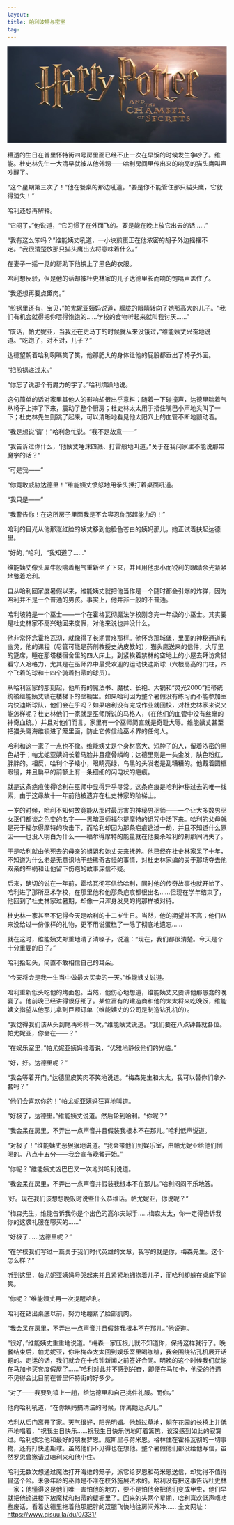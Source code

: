 ```yaml
---
layout: 
title: 哈利波特与密室
tag: 
---
```


![image](https://github.com/darling9801/darling9801.github.io/raw/master/6.jpg)

糟透的生日在普里怀特街四号房里面已经不止一次在早饭的时候发生争吵了。维能。杜史林先生一大清早就被从他外甥——哈利房间里传出来的响亮的猫头鹰叫声吵醒了。 

“这个星期第三次了！”他在餐桌的那边吼道。“要是你不能管住那只猫头鹰，它就得消失！” 

哈利还想再解释。 

“它闷了，”他说道，“它习惯了在外面飞的。要是能在晚上放它出去的话……” 

“我有这么笨吗？”维能姨丈吼道，一小块煎蛋正在他浓密的胡子外边摇摆不定。“我很清楚放那只猫头鹰出去将意味着什么。” 

在妻子一摇一晃的帮助下他换上了黑色的衣服。 

哈利想反驳，但是他的话却被杜史林家的儿子达德里长而响的饱嗝声盖住了。 

“我还想再要点黛肉。” 

“煎锅里还有，宝贝，”帕尤妮亚姨妈说道，朦胧的眼睛转向了她那高大的儿子。“我们有机会就得把你喂得饱饱的……学校的食物听起来就叫我讨厌……” 

“废话，帕尤妮亚，当我还在史马丁的时候就从来没饿过，”维能姨丈兴奋地说道。“吃饱了，对不对，儿子？” 

达德望朝着哈利咧嘴笑了笑，他那肥大的身体让他的屁股都垂出了椅子外面。 

“把煎锅递过来。” 

“你忘了说那个有魔力的字了。”哈利烦躁地说。 

这句简单的话对家里其他人的影响却很出乎意料：随着一下碰撞声，达德里喘着气从椅子上摔了下来，震动了整个厨房；杜史林太太用手捂住嘴巴小声地尖叫了一下；杜史林先生则跳了起来，可以清晰地看见他太阳穴上的血管不断地颤动着。 

“我是想说‘请’！”哈利急忙说。“我不是故意——” 

“我告诉过你什么，‘他姨丈唾沫四溅、打雷般地叫道，”关于在我问家里不能说那带魔字的话？“ 

“可是我——” 

“你竟敢威胁达德里！”维能姨丈愤怒地用拳头捶打着桌面吼道。 

“我只是——” 

“我警告你！在这所房子里面我是不会容忍你那超能力的！” 

哈利的目光从他那涨红脸的姨丈移到他脸色苍白的姨妈那儿，她正试着扶起达德里。 

“好的，”哈利，“我知道了……” 

维能姨丈像头犀牛般喘着粗气重新坐了下来，并且用他那小而锐利的眼睛余光紧紧地瞥着哈利。 

自从哈利回家度暑假以来，维能姨丈就把他当作是一个随时都会引爆的炸弹，因为哈利并不是一个普通的男孩。事实上，他并非一般的不普通。 

哈利坡特是一个巫士——一个在霍格瓦彻魔法学校刚念完一年级的小巫士。其实要是杜史林家不高兴地回来度假，对他来说也并没什么。 

他非常怀念霍格瓦沏，就像得了长期胃疼那样。他怀念那城堡，里面的神秘通道和幽灵，他的课程（尽管可能是药剂教授史纳皮教的），猫头鹰送来的信件，大厅里的筵席，睡在那塔楼宿舍里的四人床上，到紧挨着禁林的空地上的小屋去拜访禽猎看守人哈格力，尤其是在巫师界中最受欢迎的运动快迪斯球（六根高高的门柱，四个飞着的球和十四个骑着扫帚的球员）。 

从哈利回家的那刻起，他所有的魔法书、魔杖、长袍、大锅和“灵光2000”扫帚统统被继能姨丈锁在楼梯下的壁橱里。如果哈利因为整个暑假没有练习而不能参加室内快迪斯球队，他们会在乎吗？如果哈利没有完成作业就回校，对杜史林家来说又能怎样呢？杜史林他们一家就是巫师所说的马格人，（在他们的血管中没有丝毫的神奇血统。）并且对他们而言，家里有一个巫师简直就是奇耻大辱。维能姨丈甚至把猫头鹰海维锁进了笼里面，防止它传信给巫术界的任何人。 

哈利和这一家子一点也不像。维能姨丈是个身材高大、短脖子的人，留着浓密的黑色胡于；帕尤妮亚姨妈长着马脸并且瘦骨嶙峋；达德里则是一头金发，肤色粉红，胖胖的。相反，哈利个子矮小，眼睛亮绿，乌黑的头发老是乱糟糟的。他戴着圆框眼镜，并且扁平的前额上有一条细细的闪电状的疤痕。 

就是这条疤痕使得哈利在巫师中显得异乎寻常。这条疤痕是哈利神秘过去的唯一线索，由于这缘故十一年前他被遗弃在杜史林家的阶梯上。 

一岁的时候，哈利不知何故竟能从那时最厉害的神秘男巫师——一个让大多数男巫女巫们都谈之色变的名字——黑暗巫师福尔提摩特的诅咒中活下来。哈利的父母就是死于福尔得摩特的攻击下，而哈利却因为那条疤痕逃过一劫，并且不知道什么原因——也没人明白为什么——福尔得摩特的能量就在他要杀哈利的刹那间消失了。 

于是哈利就由他死去的母亲的姐姐和她丈夫来抚养。他已经在杜史林家呆了十年，不知道为什么老是无意识地干些稀奇古怪的事情，对杜史林家编的关于那场夺去他双亲的车祸和让他留下伤疤的故事深信不疑。 

后来，确切的说在一年前，霍格瓦彻写信给哈利，同时他的传奇故事也就开始了。哈利进了那所巫术学校，在那里他和他那条疤痕都很出名……但现在学年结束了，他回到了杜史林家过暑期，却像一只浑身发臭的狗那样被对待。 

杜史林一家甚至不记得今天是哈利的十二岁生日。当然，他的期望并不高；他们从来没给过一份像样的礼物，更不用说蛋糕了一除了彻底地遗忘…… 

就在这时，维能姨丈郑重地清了清嗓子，说道：“现在，我们都很清楚。今天是个十分重要的日子。” 

哈利抬起头，简直不敢相信自己的耳朵。 

“今天将会是我一生当中做最大买卖的一天。”维能姨丈说道。 

哈利重新低头吃他的烤面包。当然，他伤心地想道，维能姨丈又要讲他那愚蠢的晚宴了。他前晚已经讲得很仔细了。某位富有的建造商和他的太太将来吃晚饭，维能姨文指望从他那儿拿到巨额订单（维能姨丈的公司是制造钻孔机的）。 

“我觉得我们该从头到尾再彩排一次，”维能姨丈说道。“我们要在八点钟各就各位。帕尤妮亚，你会在——？” 

“在娱乐室里，”帕尤妮亚姨妈接着说，“优雅地静候他们的光临。” 

“好，好。达德里呢？” 

“我会等着开门。”达德里皮笑肉不笑地说道。“梅森先生和太太，我可以替你们拿外套吗？” 

“他们会喜欢你的！”帕尤妮亚姨妈狂喜地叫道。 

“好极了，达德里。”维能姨丈说道。然后轮到哈利。“你呢？” 

“我会呆在房里，不弄出一点声音并且假装我根本不在那儿。”哈利低声说道。 

“对极了！”维能姨丈恶狠狠地说道。“我会带他们到娱乐室，由帕尤妮亚给他们倒喝的。八点十五分——我会宣布晚餐开始。” 

“你呢？”维能姨丈凶巴巴又一次地对哈利说道。 

“我会呆在房里，不弄出一点声音并假装我根本不在那儿。”哈利闷闷不乐地答。 

‘好。现在我们该想想晚饭时说些什么恭维话。帕尤妮亚，你说呢？“ 

“梅森先生，维能告诉我你是个出色的高尔夫球手……梅森太太，你一定得告诉我你的这袭礼服在哪买的……” 

“好极了……达德里呢？” 

“在学校我们写过一篇关于我们时代英雄的文章，我写的就是你，梅森先生。这个怎么样？” 

听到这里，帕尤妮亚姨妈号哭起来并且紧紧地拥抱着儿子，而哈利却躲在桌底下偷笑。 

“你呢？”维能姨丈再一次提醒哈利。 

哈利在钻出桌底以前，努力地绷紧了脸部肌肉。 

“我会呆在房里，不弄出一点声音并且假装我根本不在那儿。”他说道。 

“很好，”维能姨丈重重地说道。“梅森一家压根儿就不知道你，保持这样就行了。晚餐结束后，帕尤妮亚，你带梅森太太回到娱乐室里喝咖啡，我会围绕钻孔机展开话题的。走运的话，我们就会在十点钟新闻之前签好合同。明晚的这个时候我们就能在马加卡买套度假屋了……”哈利对此并不感到兴奋，即便在马加卡，他受的待遇不见得会比目前在普里怀特街的好多少。 

“对了——我要到镇上一趟，给达德里和自己挑件礼服。而你，” 

他向哈利吼道，“在你姨妈搞清洁的时候，你离她远点儿。” 

哈利从后门离开了家。天气很好，阳光明媚。他越过草地，躺在花园的长椅上并低声地唱着，“祝我生日快乐……祝我生日快乐伤地盯着篱笆，议没感到如此的寂寞过。哈利想念他和最好的朋友罗恩。威斯里与荷米恩。格林住在霍格瓦彻的一切事物，还有打快迪斯球。虽然他们不见得也在想他。整个暑假他们都没给他写信，虽然罗恩曾邀请过哈利来和他小住。 

哈利无数次想通过魔法打开海维的笼子，派它给罗恩和荷米恩送信，却觉得不值得冒这个险。未够年龄的巫师是不准在校外施展法术的。哈利没有把这事告诉杜史林一家；他懂得这是他们唯一害怕他的地方，要不是怕他会把他们变成甲虫，他们早就把他锁进楼下放魔杖和扫帚的壁橱里了。回来的头两个星期，哈利喜欢低声嘀咕些废话，看着达德里拖着他那肥胖的双腿飞快地往房间外冲……
全文网址：https://www.qisuu.la/du/0/331/
